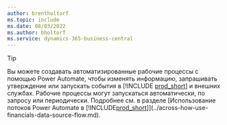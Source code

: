 ```yaml
---
author: brentholtorf
ms.topic: include
ms.date: 08/03/2022
ms.author: bholtorf
ms.service: dynamics-365-business-central
---
```

> [!TIP]
> Вы можете создавать автоматизированные рабочие процессы с помощью Power Automate, чтобы изменять информацию, запрашивать утверждение или запускать события в [!INCLUDE [prod_short](prod_short.md)] и внешних службах. Рабочие процессы могут запускаться автоматически, по запросу или периодически. Подробнее см. в разделе [Использование потоков Power Automate в [!INCLUDE[prod_short](includes/prod_short.md)]](../across-how-use-financials-data-source-flow.md).
